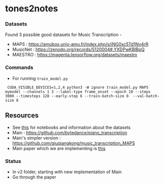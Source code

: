 # tones2notes

### Datasets

Found 3 possible good datasets for Music Transcription -
-   MAPS : https://amubox.univ-amu.fr/index.php/s/iNG0xc5Td1Nv4rR
- MusicNet : https://zenodo.org/records/5120004#.YXDPwKBlBpQ
- MAESTRO : https://magenta.tensorflow.org/datasets/maestro 



### Commands



- For running `train_model.py`
```
 CUDA_VISIBLE_DEVICES=1,2,4 python3 -W ignore train_model.py MAPS mymodel --channels 1 3 --label-type frame_onset --epoch 10 --steps 3000 --timesteps 128 --early-stop 6 --train-batch-size 8  --val-batch-size 8 
```

## Resources

- See [this](https://github.com/BShakhovsky/PolyphonicPianoTranscription) for notebooks and information about the datasets
- Main : https://github.com/bytedance/piano_transcription
- Main's simpler version : https://github.com/qiuqiangkong/music_transcription_MAPS
- Main paper which we are implementing is [this](https://github.com/bytedance/piano_transcription/blob/master/paper/High-resolution%20Piano%20Transcription%20with%20Pedals%20by%20Regressing%20Precise%20Onsets%20and%20Offsets%20Times_v0.2.pdf)

### Status

- In v2 folder, starting with new implementation of Main
- Go through the paper
